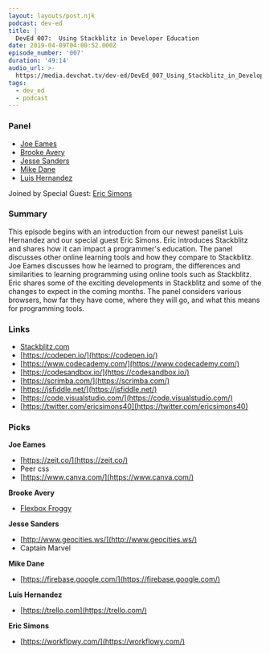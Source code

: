```yaml
---
layout: layouts/post.njk
podcast: dev-ed
title: |
  DevEd 007:  Using Stackblitz in Developer Education
date: 2019-04-09T04:00:52.000Z
episode_number: '007'
duration: '49:14'
audio_url: >-
  https://media.devchat.tv/dev-ed/DevEd_007_Using_Stackblitz_in_Developer_Education.mp3
tags:
  - dev_ed
  - podcast
---
```


### **Panel**

- [Joe Eames](http://thinkster.io/)
- [Brooke Avery﻿](http://thinkster.io/)
- [Jesse Sanders](http://briebug.com/)
- [Mike Dane](http://mikedane.com/)
- [Luis Hernandez](https://lambdaschool.com/company/)

Joined by Special Guest: [Eric Simons](https://twitter.com/ericsimons40)

### **Summary**

This episode begins with an introduction from our newest panelist Luis Hernandez and our special guest Eric Simons. Eric introduces Stackblitz and shares how it can impact a programmer's education. The panel discusses other online learning tools and how they compare to Stackblitz. Joe Eames discusses how he learned to program, the differences and similarities to learning programming using online tools such as Stackblitz. Eric shares some of the exciting developments in Stackblitz and some of the changes to expect in the coming months. The panel considers various browsers, how far they have come, where they will go, and what this means for programming tools.

### **Links**

- [Stackblitz.com](http://stackblitz.com/)
- [https://codepen.io/](https://codepen.io/)
- [https://www.codecademy.com/](https://www.codecademy.com/)
- [https://codesandbox.io/](https://codesandbox.io/)
- [https://scrimba.com/](https://scrimba.com/)
- [https://jsfiddle.net/](https://jsfiddle.net/)
- [https://code.visualstudio.com/](https://code.visualstudio.com/)
- [https://twitter.com/ericsimons40](https://twitter.com/ericsimons40) 

### **Picks**

**Joe Eames**

- [https://zeit.co/](https://zeit.co/)
- Peer css
- [https://www.canva.com/](https://www.canva.com/)

**Brooke Avery**

- [Flexbox Froggy](https://flexboxfroggy.com/)

**Jesse Sanders**

- [http://www.geocities.ws/](http://www.geocities.ws/)
- Captain Marvel

**Mike Dane**

- [https://firebase.google.com/](https://firebase.google.com/)

**Luis Hernandez**

- [https://trello.com](https://trello.com/)

**Eric Simons**

- [https://workflowy.com/](https://workflowy.com/)
